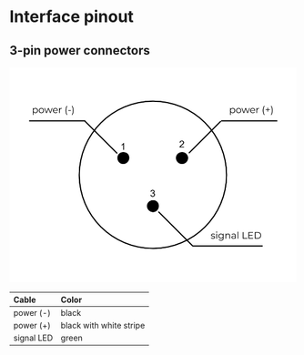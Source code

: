 # Interface pinout

## 3-pin power connectors

![](../.gitbook/assets/3pin-interface%20%281%29.png)

| Cable | Color |
| :--- | :--- |
| power \(-\) | black |
| power \(+\) | black with white stripe |
| signal LED | green |

